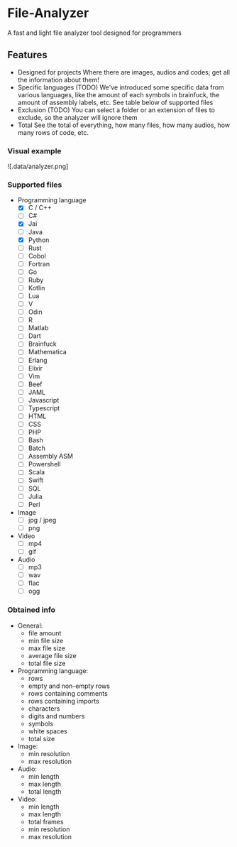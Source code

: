 # File-Analyzer
A fast and light file analyzer tool designed for programmers

## Features

- Designed for projects
    Where there are images, audios and codes; get all the information about them!
- Specific languages (TODO)
    We've introduced some specific data from various languages, like the amount
    of each symbols in brainfuck, the amount of assembly labels, etc.
    See table below of supported files
- Exclusion (TODO)
    You can select a folder or an extension of files to exclude, so the analyzer will ignore them
- Total
    See the total of everything, how many files, how many audios, how many rows of code, etc.

### Visual example
![.data/analyzer.png]

### Supported files
- Programming language
    - [x] C / C++
    - [ ] C#
    - [x] Jai
    - [ ] Java
    - [x] Python
    - [ ] Rust
    - [ ] Cobol
    - [ ] Fortran
    - [ ] Go
    - [ ] Ruby
    - [ ] Kotlin
    - [ ] Lua
    - [ ] V
    - [ ] Odin
    - [ ] R
    - [ ] Matlab
    - [ ] Dart
    - [ ] Brainfuck
    - [ ] Mathematica
    - [ ] Erlang
    - [ ] Elixir
    - [ ] Vim
    - [ ] Beef
    - [ ] JAML
    - [ ] Javascript
    - [ ] Typescript
    - [ ] HTML
    - [ ] CSS
    - [ ] PHP
    - [ ] Bash
    - [ ] Batch
    - [ ] Assembly ASM
    - [ ] Powershell
    - [ ] Scala
    - [ ] Swift
    - [ ] SQL
    - [ ] Julia
    - [ ] Perl
- Image
    - [ ] jpg / jpeg
    - [ ] png
- Video
    - [ ] mp4
    - [ ] gif
- Audio
    - [ ] mp3
    - [ ] wav
    - [ ] flac
    - [ ] ogg

### Obtained info

- General:
    - file amount
    - min file size
    - max file size
    - average file size
    - total file size
- Programming language:
    - rows
    - empty and non-empty rows
    - rows containing comments
    - rows containing imports
    - characters
    - digits and numbers
    - symbols
    - white spaces
    - total size
- Image:
    - min resolution
    - max resolution
- Audio:
    - min length
    - max length
    - total length
- Video:
    - min length
    - max length
    - total frames
    - min resolution
    - max resolution
